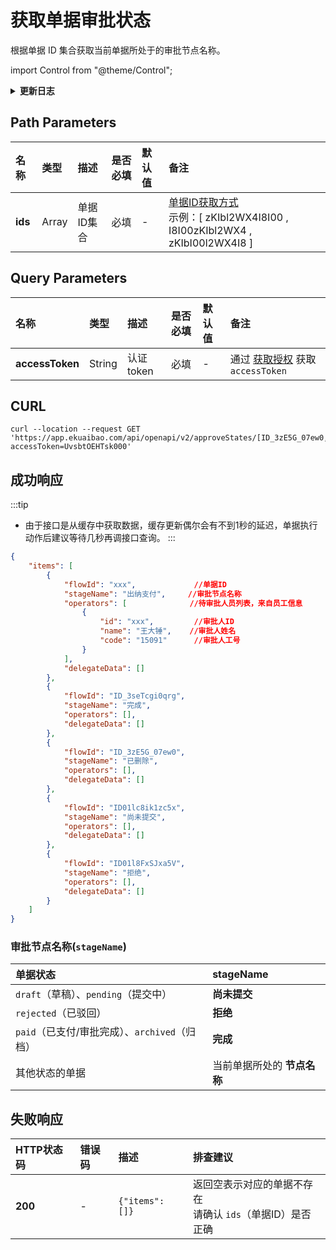 # 获取单据审批状态
根据单据 ID 集合获取当前单据所处于的审批节点名称。

import Control from "@theme/Control";

<Control
method="GET"
url="/api/openapi/v2/approveStates/[`ids`]"
/>

<details>
  <summary><b>更新日志</b></summary>
  <div>

  [**1.11.3**](/docs/open-api/notice/update-log#1113) -> 🚀 接口升级 `v2` 版本，更新了 `rejected`（已驳回）状态的单据，`stageName` 从 **尚未提交** 改为 **拒绝**。<br/>
  [**1.7.2**](/docs/open-api/notice/update-log#172)&emsp;-> 🐞 修复了 **会签** 节点响应数据中返回全部审批人列表的问题，实际应只返回待审批人列表。<br/>
  [**1.2.0**](/docs/open-api/notice/update-log#120)&emsp;-> 🚀 接口升级 `v1.1` 版本，新增了能获取到已删除的单据，并且显示 **已删除** 状态。<br/>

  </div>
</details>

## Path Parameters

| 名称 | 类型 | 描述 | 是否必填 | 默认值 | 备注 |
| :--- | :--- | :--- | :--- |:--- | :--- |
| **ids** | Array | 单据ID集合 | 必填 | - | [单据ID获取方式](/docs/open-api/flows/question-answer#问题一)<br/>示例：[ zKIbl2WX4I8I00 , I8I00zKIbl2WX4 , zKIbI00l2WX4I8 ] |

## Query Parameters

| 名称 | 类型 | 描述 | 是否必填 | 默认值 | 备注 |
| :--- | :--- | :--- | :--- |:--- | :--- |
| **accessToken** | String | 认证token | 必填 | - | 通过 [获取授权](/docs/open-api/getting-started/auth) 获取 `accessToken` |

## CURL
```shell
curl --location --request GET 'https://app.ekuaibao.com/api/openapi/v2/approveStates/[ID_3zE5G_07ew0,ID_3zJ05rt0DY0]?accessToken=UvsbtOEHTsk000'
```

## 成功响应
:::tip
- 由于接口是从缓存中获取数据，缓存更新偶尔会有不到1秒的延迟，单据执行动作后建议等待几秒再调接口查询。
:::

```json
{
    "items": [
        {
            "flowId": "xxx",             //单据ID
            "stageName": "出纳支付",     //审批节点名称
            "operators": [              //待审批人员列表，来自员工信息
                {     
                    "id": "xxx",         //审批人ID
                    "name": "王大锤",    //审批人姓名
                    "code": "15091"      //审批人工号
                }
            ],
            "delegateData": []
        },
        {
            "flowId": "ID_3seTcgi0qrg",
            "stageName": "完成",
            "operators": [],
            "delegateData": []
        },
        {
            "flowId": "ID_3zE5G_07ew0",
            "stageName": "已删除",
            "operators": [],
            "delegateData": []
        },
        {
            "flowId": "ID01lc8ik1zc5x",
            "stageName": "尚未提交",
            "operators": [],
            "delegateData": []
        },
        {
            "flowId": "ID01l8FxSJxa5V",
            "stageName": "拒绝",
            "operators": [],
            "delegateData": []
        }
    ]
}
```

### 审批节点名称(`stageName`)
| 单据状态 | stageName |
|:--- |:--- |
| `draft`（草稿）、`pending`（提交中） | **尚未提交** |
| `rejected`（已驳回）               | **拒绝** |
| `paid`（已支付/审批完成）、`archived`（归档） | **完成** |
| 其他状态的单据 | 当前单据所处的 **节点名称** |

## 失败响应

| HTTP状态码 | 错误码 | 描述 | 排查建议 |
| :--- | :--- | :--- | :--- |
| **200** | - |  `{"items": []}` | 返回空表示对应的单据不存在<br/>请确认 `ids`（单据ID）是否正确 |
